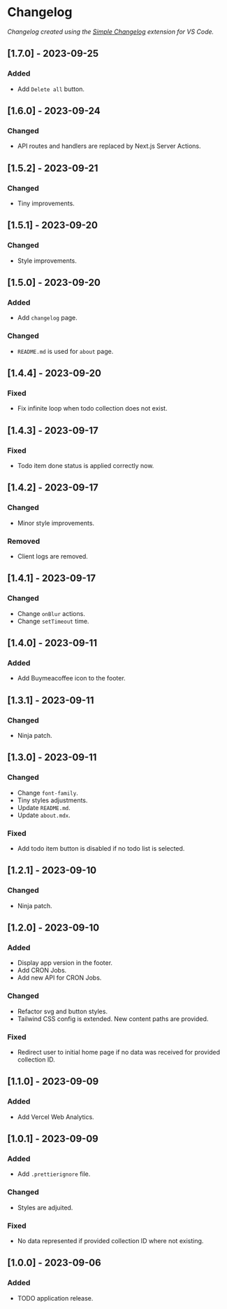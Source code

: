 # Changelog

_Changelog created using the [Simple Changelog](https://marketplace.visualstudio.com/items?itemName=tobiaswaelde.vscode-simple-changelog) extension for VS Code._

## [1.7.0] - 2023-09-25

### Added

-   Add `Delete all` button.

## [1.6.0] - 2023-09-24

### Changed

-   API routes and handlers are replaced by Next.js Server Actions.

## [1.5.2] - 2023-09-21

### Changed

-   Tiny improvements.

## [1.5.1] - 2023-09-20

### Changed

-   Style improvements.

## [1.5.0] - 2023-09-20

### Added

-   Add `changelog` page.

### Changed

-   `README.md` is used for `about` page.

## [1.4.4] - 2023-09-20

### Fixed

-   Fix infinite loop when todo collection does not exist.

## [1.4.3] - 2023-09-17

### Fixed

-   Todo item done status is applied correctly now.

## [1.4.2] - 2023-09-17

### Changed

-   Minor style improvements.

### Removed

-   Client logs are removed.

## [1.4.1] - 2023-09-17

### Changed

-   Change `onBlur` actions.
-   Change `setTimeout` time.

## [1.4.0] - 2023-09-11

### Added

-   Add Buymeacoffee icon to the footer.

## [1.3.1] - 2023-09-11

### Changed

-   Ninja patch.

## [1.3.0] - 2023-09-11

### Changed

-   Change `font-family`.
-   Tiny styles adjustments.
-   Update `README.md`.
-   Update `about.mdx`.

### Fixed

-   Add todo item button is disabled if no todo list is selected.

## [1.2.1] - 2023-09-10

### Changed

-   Ninja patch.

## [1.2.0] - 2023-09-10

### Added

-   Display app version in the footer.
-   Add CRON Jobs.
-   Add new API for CRON Jobs.

### Changed

-   Refactor svg and button styles.
-   Tailwind CSS config is extended. New content paths are provided.

### Fixed

-   Redirect user to initial home page if no data was received for provided collection ID.

## [1.1.0] - 2023-09-09

### Added

-   Add Vercel Web Analytics.

## [1.0.1] - 2023-09-09

### Added

-   Add `.prettierignore` file.

### Changed

-   Styles are adjuited.

### Fixed

-   No data represented if provided collection ID where not existing.

## [1.0.0] - 2023-09-06

### Added

-   TODO application release.

